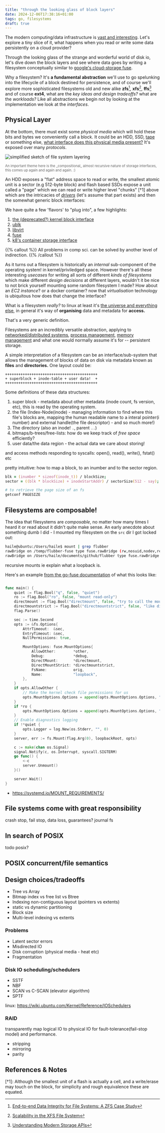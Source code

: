 ```yaml
---
title: "through the looking glass of block layers"
date: 2024-12-06T17:38:16+01:00
tags: go, filesystems
draft: true
---
```


The modern computing/data infrastructure is [vast and interesting](https://landscape.cncf.io/). 
Let's explore a tiny slice of it, what happens when you read or write some data persistently on a cloud provider?

Through the looking glass of the strange and worderful world of disk io, let's dive down the block layers and see where data goes
 by writing a filesystem conceptually similar to [google's cloud-storage fuse](https://cloud.google.com/storage/docs/cloud-storage-fuse/overview).

Why a filesystem? It's **a fundamental abstraction** we'll use to go spelunking into the lifecycle of a block destined for persistence, 
and of course we'll explore more sophisticated filesystems old and new alike **zfs**[^3], **xfs**[^4], **ffs**[^6] and of course **ext4**, 
what are the _key ideas and design tradeoffs?_ what are the _workloads?_ Like all abstractions we begin not by looking at the implementation we look at the _interfaces_.

## Physical Layer
At the bottom, there must exist some _physical media_ which will hold these bits and bytes we conveniently call a block. It could be an HDD, SSD, [tape](https://aws.amazon.com/storagegateway/vtl/) or something else, [what interface does this physical media present?](https://pages.cs.wisc.edu/~remzi/OSTEP/file-devices.pdf) It's exposed over many _protocols_.

![simplified sketch of file system layering](/sketch_fs.svg)

<p class="subtext" style="font-size: 0.8em; color: #666;"> An important theme here is the _compositional_ almost recursive nature of storage interfaces, this comes up again and again and again. :) </p>


An HDD exposes a "flat" address space to read or write, the smallest atomic unit is a sector (e.g 512-byte block) and flash based 
SSDs expose a unit called a "page" which we can read or write higher level "chunks" [†1] above which are the intricacies of [_drivers_](https://lwn.net/Kernel/LDD3/) (let's assume that part exists) and then the somewhat generic block interfaces:

We have quite a few 'flavors' to "plug into", a few highlights: 
1. [the (deprecated?) kernel block interface](https://linux-kernel-labs.github.io/refs/heads/master/labs/block_device_drivers.html#overview)
2. [ublk](https://spdk.io/doc/ublk.html)
3. [libvirt](https://libvirt.org/storage.html)
4. [fuse](https://www.kernel.org/doc/html/v6.3/filesystems/fuse.html)
5. [k8's container storage interface](https://github.com/container-storage-interface/spec/blob/master/spec.md)


{{% callout %}}
All problems in comp sci. can be solved by another level of indirection.
{{% /callout %}}

As it turns out a filesystem is historically an _internal_ sub-component of the operating system! in kernel/priviledged space. However there's all these interesting _usecases_ for writing all sorts of different _kinds of filesystems_ which make different _design decisions_ at different layers, wouldn't it be nice to not brick yourself mounting some random filesystem I made? How about an _EC2 instance_? or a docker container? now that _virtualisation_ technology is ubiquitous how does that change the interface?

What is a filesystem _really?_ to linux at least it's [the universe and everything else](https://en.wikipedia.org/wiki/Everything_is_a_file), in general it's way of **organising** data and metadata for **access.**

That's a very generic definition.

Filesystems are an incredibly versatile abstraction, applying to [networked/distributed systems](https://static.googleusercontent.com/media/research.google.com/en//archive/gfs-sosp2003.pdf), [process management](https://man7.org/linux/man-pages/man7/cgroups.7.html), [memory management](https://docs.kernel.org/filesystems/tmpfs.html) and what one would normally assume it's for -- persistent storage.

A simple interpretation of a filesystem can be an interface/sub-system that allows the management of blocks of data on disk via metadata known as **files** and **directories.** One layout could be:
```
++++++++++++++++++++++++++++++++++++++++++
+ superblock + inode-table + user data!  +
++++++++++++++++++++++++++++++++++++++++++
```

Some definitions of these data structures:
1. super block - metadata about other metadata (inode count, fs version, etc), this is read by the operating system.
2. the file (Index-Node(inode) - managing information to find where this file's blocks are, mapping the human readable name to a interal pointer(i number) and external handle(the file descriptor) - and so much more!)
3. The directory (also an inode! `.`, parent `..`)
4. bitmaps/b-trees/free-lists: how do we keep track of _free space_ efficiently?
5. user data/the data region - the actual data we care about storing!

and access methods responding to syscalls: open(), read(), write(), fstat() etc

pretty intuitive: how to map a block, to an inumber and to the sector region.
```zsh
blk = (inumber * sizeof(inode_t)) / blockSize;
sector = ((blk * blockSize) + inodeStartAddr) / sectorSize(512 - say);

# to retrieve the page size of an fs
getconf PAGESIZE
```

## Filesystems are composable!

The idea that filesystems are _composable_, no matter how many times I heard it or read about it didn't quite make sense. An early anecdote about something dumb I did - I mounted my filesystem on the `src` dir I got locked out:

```bash
haile@ubuntu:/Users/haile$ mount | grep flubber
rawBridge on /temp/flubber-fuse type fuse.rawBridge (rw,nosuid,nodev,relatime,user_id=0,group_id=0,max_read=131072)
rawBridge on /Users/haile/documents/github/flubber type fuse.rawBridge (rw,nosuid,nodev,relatime,user_id=501,group_id=501,max_read=131072)
```

recursive mounts ie explain what a loopback is. 

Here's an example [from the go-fuse documentation](https://github.com/hanwen/go-fuse/blob/master/example/loopback/main.go)
of what this looks like:

```go

func main() {
	quiet := flag.Bool("q", false, "quiet")
	ro := flag.Bool("ro", false, "mount read-only")
	directmount := flag.Bool("directmount", false, "try to call the mount syscall instead of executing fusermount")
	directmountstrict := flag.Bool("directmountstrict", false, "like directmount, but don't fall back to fusermount")
	flag.Parse()

	sec := time.Second
	opts := &fs.Options{
		AttrTimeout:  &sec,
		EntryTimeout: &sec,
		NullPermissions: true,

		MountOptions: fuse.MountOptions{
			AllowOther:        *other,
			Debug:             *debug,
			DirectMount:       *directmount,
			DirectMountStrict: *directmountstrict,
			FsName:            orig,   
			Name:              "loopback",
		},
	}
	if opts.AllowOther {
		// Make the kernel check file permissions for us
		opts.MountOptions.Options = append(opts.MountOptions.Options, "default_permissions")
	}
	if *ro {
		opts.MountOptions.Options = append(opts.MountOptions.Options, "ro")
	}
	// Enable diagnostics logging
	if !*quiet {
		opts.Logger = log.New(os.Stderr, "", 0)
	}
	server, err := fs.Mount(flag.Arg(0), loopbackRoot, opts)

	c := make(chan os.Signal)
	signal.Notify(c, os.Interrupt, syscall.SIGTERM)
	go func() {
		<-c
		server.Unmount()
	}()

	server.Wait()
}
```

- https://systemd.io/MOUNT_REQUIREMENTS/

## File systems come with great responsibility
crash stop, fail stop, data loss, guarantees? journal fs

## In search of POSIX
todo posix?

## POSIX concurrent/file semantics

## Design choices/tradeoffs
- Tree vs Array
- Bitmap index vs free list vs Btree
- Indexing non-contiguous layout (pointers vs extents)
- static vs dynamic partitioning
- Block size
- Multi-level indexing vs extents

### Problems
- Latent sector errors
- Misdirected IO
- Disk corruption (physical media - heat etc)
- Fragmentation

### Disk IO scheduling/schedulers
- SSTF
- NBF
- SCAN vs C-SCAN (elevator algorithm)
- SPTF

linux: https://wiki.ubuntu.com/Kernel/Reference/IOSchedulers

### RAID
transparently map logical IO to physical IO for fault-tolerance(fail-stop model) and performance.
- stripping
- mirroring
- parity

## References & Notes
[^1]: [Can Applications Recover from fsync Failures?](https://www.usenix.org/system/files/atc20-rebello.pdf)
[^2]: [Protocol Aware Recovery](https://www.usenix.org/conference/fast18/presentation/alagappan)
[^3]: [End-to-end Data Integrity for File Systems: A ZFS Case Study](https://research.cs.wisc.edu/wind/Publications/zfs-corruption-fast10.pdf)
[^4]: [Scalability in the XFS File System](https://users.soe.ucsc.edu/~sbrandt/290S/xfs.pdf)
[^5]: [fast file system(FFS)](https://dsf.berkeley.edu/cs262/FFS-annotated.pdf)
[^6]: [Understanding Modern Storage APIs](https://atlarge-research.com/pdfs/2022-systor-apis.pdf)
[^7]: [Clarifying Direct I/O Semantics](https://lwn.net/Articles/348739/)
[^8]: [Exploiting Cloud Object Storage for High-Performance Analytics](https://www.vldb.org/pvldb/vol16/p2769-durner.pdf)

[†1]: Although the smallest unit of a flash is actually a cell, and a write/erase may touch on the block, for simplicity and rough equivalence these are equated.
